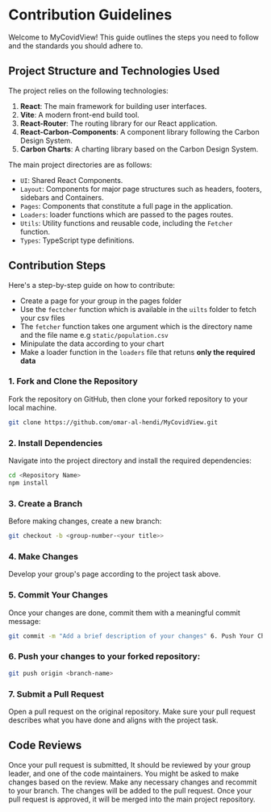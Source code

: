 # Contribution Guidelines

Welcome to MyCovidView! This guide outlines the steps you need to follow and the standards you should adhere to.

## Project Structure and Technologies Used

The project relies on the following technologies:

1. **React**: The main framework for building user interfaces.
2. **Vite**: A modern front-end build tool.
3. **React-Router**: The routing library for our React application.
4. **React-Carbon-Components**: A component library following the Carbon Design System.
5. **Carbon Charts**: A charting library based on the Carbon Design System.

The main project directories are as follows:

- `UI`: Shared React Components.
- `Layout`: Components for major page structures such as headers, footers, sidebars and Containers.
- `Pages`: Components that constitute a full page in the application.
- `Loaders`: loader functions which are passed to the pages routes.
- `Utils`: Utility functions and reusable code, including the `Fetcher` function.
- `Types`: TypeScript type definitions.

## Contribution Steps

Here's a step-by-step guide on how to contribute:

- Create a page for your group in the pages folder
- Use the `fectcher` function which is available in the `uilts` folder to fetch your csv files
- The `fetcher` function takes one argument which is the directory name and the file name e.g `static/population.csv`
- Minipulate the data according to your chart
- Make a loader function in the `loaders` file that retuns **only the required data**

### 1. Fork and Clone the Repository

Fork the repository on GitHub, then clone your forked repository to your local machine.

```bash
git clone https://github.com/omar-al-hendi/MyCovidView.git
```

### 2. Install Dependencies

Navigate into the project directory and install the required dependencies:

```bash
cd <Repository Name>
npm install
```

### 3. Create a Branch

Before making changes, create a new branch:

```bash
git checkout -b <group-number-<your title>>
```

### 4. Make Changes

Develop your group's page according to the project task above.

### 5. Commit Your Changes

Once your changes are done, commit them with a meaningful commit message:

```bash
git commit -m "Add a brief description of your changes" 6. Push Your Changes
```

### 6. Push your changes to your forked repository:

```bash
git push origin <branch-name>
```

### 7. Submit a Pull Request

Open a pull request on the original repository. Make sure your pull request describes what you have done and aligns with the project task.

## Code Reviews

Once your pull request is submitted, It should be reviewed by your group leader, and one of the code maintainers. You might be asked to make changes based on the review. Make any necessary changes and recommit to your branch. The changes will be added to the pull request. Once your pull request is approved, it will be merged into the main project repository.
